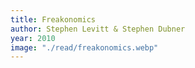 ```yaml
---
title: Freakonomics
author: Stephen Levitt & Stephen Dubner
year: 2010
image: "./read/freakonomics.webp"
---
```

